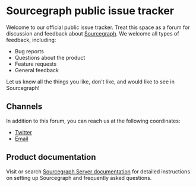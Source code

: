 # Sourcegraph public issue tracker

Welcome to our official public issue tracker. Treat this space as a
forum for discussion and feedback
about [Sourcegraph](https://sourcegraph.com/). We welcome all types of
feedback, including:

* Bug reports
* Questions about the product
* Feature requests
* General feedback

Let us know all the things you like, don't like, and would like to see
in Sourcegraph!

## Channels

In addition to this forum, you can reach us at the following coordinates:

* [Twitter](https://twitter.com/srcgraph)
* [Email](mailto:support@sourcegraph.com)


## Product documentation

Visit or search [Sourcegraph Server documentation](https://about.sourcegraph.com/docs) for detailed instructions on setting up Sourcegraph and frequently asked questions.
